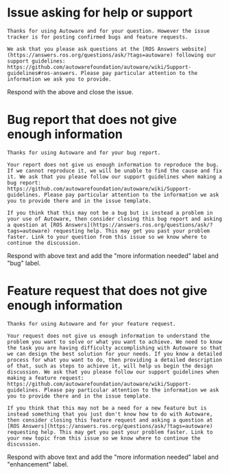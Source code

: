 # Issue asking for help or support

    Thanks for using Autoware and for your question. However the issue tracker is for posting confirmed bugs and feature requests.

    We ask that you please ask questions at the [ROS Answers website](https://answers.ros.org/questions/ask/?tags=autoware) following our support guidelines: https://github.com/autowarefoundation/autoware/wiki/Support-guidelines#ros-answers. Please pay particular attention to the information we ask you to provide.

Respond with the above and close the issue.


# Bug report that does not give enough information

    Thanks for using Autoware and for your bug report.

    Your report does not give us enough information to reproduce the bug. If we cannot reproduce it, we will be unable to find the cause and fix it. We ask that you please follow our support guidelines when making a bug report: https://github.com/autowarefoundation/autoware/wiki/Support-guidelines. Please pay particular attention to the information we ask you to provide there and in the issue template.

    If you think that this may not be a bug but is instead a problem in your use of Autoware, then consider closing this bug report and asking a question at [ROS Answers](https://answers.ros.org/questions/ask/?tags=autoware) requesting help. This may get you past your problem faster. Link to your question from this issue so we know where to continue the discussion.

Respond with above text and add the "more information needed" label and "bug" label.


# Feature request that does not give enough information

    Thanks for using Autoware and for your feature request.

    Your request does not give us enough information to understand the problem you want to solve or what you want to achieve. We need to know the task you are having difficulty accomplishing with Autoware so that we can design the best solution for your needs. If you know a detailed process for what you want to do, then providing a detailed description of that, such as steps to achieve it, will help us begin the design discussion. We ask that you please follow our support guidelines when making a feature request: https://github.com/autowarefoundation/autoware/wiki/Support-guidelines. Please pay particular attention to the information we ask you to provide there and in the issue template.

    If you think that this may not be a need for a new feature but is instead something that you just don't know how to do with Autoware, then consider closing this feature request and asking a question at [ROS Answers](https://answers.ros.org/questions/ask/?tags=autoware) requesting help. This may get you past your problem faster. Link to your new topic from this issue so we know where to continue the discussion.

Respond with above text and add the "more information needed" label and "enhancement" label.